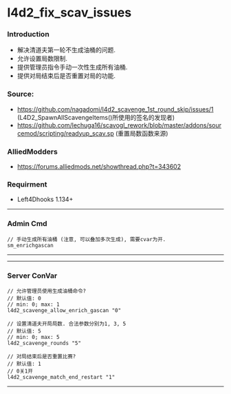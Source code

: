 # l4d2_fix_scav_issues

### Introduction
- 解决清道夫第一轮不生成油桶的问题.
- 允许设置局数限制.
- 提供管理员指令手动一次性生成所有油桶.
- 提供对局结束后是否重置对局的功能.

### Source: 
- https://github.com/nagadomi/l4d2_scavenge_1st_round_skip/issues/1 (L4D2_SpawnAllScavengeItems()所使用的签名的发现者)
- https://github.com/lechuga16/scavogl_rework/blob/master/addons/sourcemod/scripting/readyup_scav.sp (重置局数函数来源)

### AlliedModders
- https://forums.alliedmods.net/showthread.php?t=343602

### Requirment
- Left4Dhooks 1.134+

<hr>

### Admin Cmd
```
// 手动生成所有油桶 (注意, 可以叠加多次生成), 需要cvar为开.
sm_enrichgascan

```
<hr>

<hr>

### Server ConVar
```
// 允许管理员使用生成油桶命令?
// 默认值: 0
// min: 0; max: 1
l4d2_scavenge_allow_enrich_gascan "0"

// 设置清道夫开局局数. 合法参数分别为1, 3, 5
// 默认值: 5
// min: 0; max: 5
l4d2_scavenge_rounds "5"

// 对局结束后是否重置比赛?
// 默认值: 1
// 0关1开
l4d2_scavenge_match_end_restart "1"
```
<hr>
